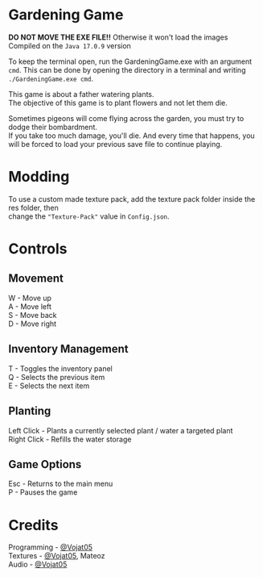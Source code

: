# Gardening Game
<b>DO NOT MOVE THE EXE FILE!!</b> 
Otherwise it won't load the images<br>
Compiled on the <code>Java 17.0.9</code> version

To keep the terminal open, run the GardeningGame.exe with an argument <code>cmd</code>.
This can be done by opening the directory in a terminal and writing <code>./GardeningGame.exe cmd</code>.

This game is about a father watering plants.<br>
The objective of this game is to plant flowers and not let them die.

Sometimes pigeons will come flying across the garden, you must try to dodge their bombardment.<br>
If you take too much damage, you'll die. And every time that happens, you will be forced to load your previous save file to continue playing.<br>

# Modding
To use a custom made texture pack, add the texture pack folder inside the res folder, then <br>
change the <code>"Texture-Pack"</code> value in <code>Config.json</code>.

# Controls

## Movement
W - Move up<br>
A - Move left<br>
S - Move back<br>
D - Move right

## Inventory Management
T - Toggles the inventory panel<br>
Q - Selects the previous item<br>
E - Selects the next item

## Planting
Left Click - Plants a currently selected plant / water a targeted plant<br>
Right Click - Refills the water storage

## Game Options
Esc - Returns to the main menu<br>
P - Pauses the game

# Credits
Programming - <a href="https://github.com/Vojat05">@Vojat05</a><br>
Textures - <a href="https://github.com/Vojat05">@Vojat05</a>, Mateoz<br>
Audio - <a href="https://github.com/Vojat05">@Vojat05</a><br>